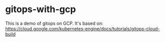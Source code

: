 # gitops-with-gcp
This is a demo of gitops on GCP. It's based on: https://cloud.google.com/kubernetes-engine/docs/tutorials/gitops-cloud-build
